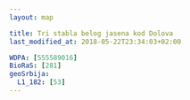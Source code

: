 ```yaml
---
layout: map

title: Tri stabla belog jasena kod Dolova
last_modified_at: 2018-05-22T23:34:03+02:00

WDPA: [555589016]
BioRaS: [281]
geoSrbija:
  L1_182: [53]
---
```

